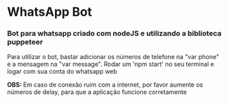 <h1> WhatsApp Bot </h>


<h3> Bot para whatsapp criado com nodeJS e utilizando a biblioteca puppeteer </h3>




<p> Para utilizar o bot, bastar adicionar os números de telefone na "var phone" e a mensagem na "var message". Rodar um 'npm start' no seu terminal e logar com sua conta do whatsapp web </p>




<p> <strong> OBS: </strong> Em caso de conexão ruim com a internet, por favor aumente os números de delay, para que a aplicação funcione corretamente </p>
